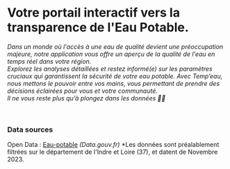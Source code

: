 # Votre portail interactif vers la transparence de l'Eau Potable.
*Dans un monde où l'accès à une eau de qualité devient une préoccupation majeure, notre application vous offre un aperçu de la qualité de l'eau en temps réel dans votre région.
<br>
Explorez les analyses détaillées et restez informé(e) sur les paramètres cruciaux qui garantissent la sécurité de votre eau potable. Avec Temp’eau, nous mettons le pouvoir entre vos mains, vous permettant de prendre des décisions éclairées pour vous et votre communauté.
<br>
Il ne vous reste plus qu’à plongez dans les données 🌊💧*  

<br>

### Data sources
Open Data : [Eau-potable]([https://www.data.gouv.fr/fr/datasets/repartition-des-potentiels-de-gaz-verts-a-horizon-2050-par-departement/](https://www.data.gouv.fr/fr/datasets/resultats-du-controle-sanitaire-de-leau-distribuee-commune-par-commune/)https://www.data.gouv.fr/fr/datasets/resultats-du-controle-sanitaire-de-leau-distribuee-commune-par-commune/) *(Data.gouv.fr)*
*Les données sont préalablement filtrées sur le département de l'Indre et Loire (37), et datent de Novembre 2023.
